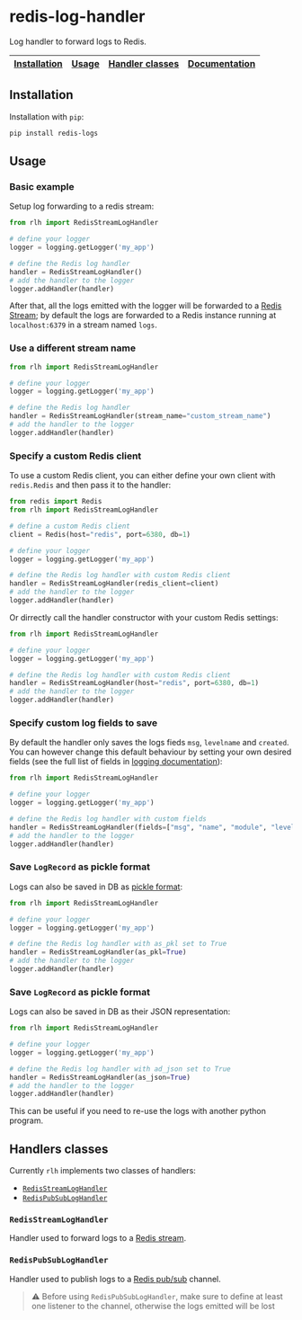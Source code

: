 # redis-log-handler

Log handler to forward logs to Redis.

| [Installation](#installation) | [Usage](#usage) | [Handler classes](#handlers-classes) | [Documentation](https://redis-log-handler.readthedocs.io/en/stable/) |
| :---------------------------: | :-------------: | :----------------------------------: | :------------------------------------------------------------------: |

## Installation

Installation with `pip`:

```bash
pip install redis-logs
```

## Usage

### Basic example

Setup log forwarding to a redis stream:

```python
from rlh import RedisStreamLogHandler

# define your logger
logger = logging.getLogger('my_app')

# define the Redis log handler
handler = RedisStreamLogHandler()
# add the handler to the logger
logger.addHandler(handler)
```

After that, all the logs emitted with the logger will be forwarded to a [Redis Stream](https://redis.io/docs/data-types/streams/); by default the logs are forwarded to a Redis instance running at `localhost:6379` in a stream named `logs`.

### Use a different stream name

```python
from rlh import RedisStreamLogHandler

# define your logger
logger = logging.getLogger('my_app')

# define the Redis log handler
handler = RedisStreamLogHandler(stream_name="custom_stream_name")
# add the handler to the logger
logger.addHandler(handler)
```

### Specify a custom Redis client

To use a custom Redis client, you can either define your own client with `redis.Redis` and then pass it to the handler:

```python
from redis import Redis
from rlh import RedisStreamLogHandler

# define a custom Redis client
client = Redis(host="redis", port=6380, db=1)

# define your logger
logger = logging.getLogger('my_app')

# define the Redis log handler with custom Redis client
handler = RedisStreamLogHandler(redis_client=client)
# add the handler to the logger
logger.addHandler(handler)
```

Or dirrectly call the handler constructor with your custom Redis settings:

```python
from rlh import RedisStreamLogHandler

# define your logger
logger = logging.getLogger('my_app')

# define the Redis log handler with custom Redis client
handler = RedisStreamLogHandler(host="redis", port=6380, db=1)
# add the handler to the logger
logger.addHandler(handler)
```

### Specify custom log fields to save

By default the handler only saves the logs fieds `msg`, `levelname` and `created`. You can however change this default behaviour by setting your own desired fields (see the full list of fields in [logging documentation](https://docs.python.org/3/library/logging.html#logrecord-attributes)):

```python
from rlh import RedisStreamLogHandler

# define your logger
logger = logging.getLogger('my_app')

# define the Redis log handler with custom fields
handler = RedisStreamLogHandler(fields=["msg", "name", "module", "levelno"])
# add the handler to the logger
logger.addHandler(handler)
```

### Save `LogRecord` as pickle format

Logs can also be saved in DB as [pickle format](https://docs.python.org/3/library/pickle.html):

```python
from rlh import RedisStreamLogHandler

# define your logger
logger = logging.getLogger('my_app')

# define the Redis log handler with as_pkl set to True
handler = RedisStreamLogHandler(as_pkl=True)
# add the handler to the logger
logger.addHandler(handler)
```

### Save `LogRecord` as pickle format

Logs can also be saved in DB as their JSON representation:

```python
from rlh import RedisStreamLogHandler

# define your logger
logger = logging.getLogger('my_app')

# define the Redis log handler with ad_json set to True
handler = RedisStreamLogHandler(as_json=True)
# add the handler to the logger
logger.addHandler(handler)
```

This can be useful if you need to re-use the logs with another python program.

## Handlers classes

Currently `rlh` implements two classes of handlers:

- [`RedisStreamLogHandler`](#redisstreamloghandler)
- [`RedisPubSubLogHandler`](#redispubsubloghandler)

### `RedisStreamLogHandler`

Handler used to forward logs to a [Redis stream](https://redis.io/docs/data-types/streams/).

### `RedisPubSubLogHandler`

Handler used to publish logs to a [Redis pub/sub](https://redis.io/docs/manual/pubsub/) channel.

> :warning: Before using `RedisPubSubLogHandler`, make sure to define at least one listener to the channel, otherwise the logs emitted will be lost
